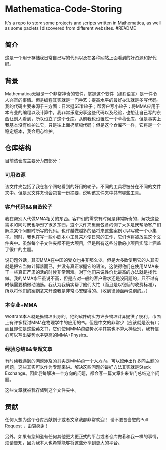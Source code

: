 # Mathematica-Code-Storing
It's a repo to store some projects and scripts written in Mathematica, as well as some paclets I discovered from different websites.
#README

## 简介

这是一个用于存储我日常自己写的代码以及在各种网站上面看到的好资源和好代码。

## 背景

Mathematica无疑是一个非常神奇的软件，掌握这个软件（编程语言）是一件令人兴奋的事情。但是编程其实就是一门手艺；提高水平的最好办法就是多写代码。我的代码主要来源于三方面：日常逛SE看轮子；帮客户写小轮子；将MMA应用于本专业的编程以及计算中。我非常乐意分享这些代码以及经验，也想让自己写的东西让别人看到，所以设立了这个仓库。从前我也设置过一个草稿仓库，但是事实上我基本没有维护过它，只是往上面扔草稿代码；但是这个仓库不一样，它将是一个稳定版本，我会用心维护。

## 仓库结构

目前该仓库主要分为四部分：

### 可用资源

该文件夹包括了我在各个网站看到的好用的轮子。不同的工具将被分在不同的文件夹中。但是父文件夹也会包含一份摘要，说明该文件夹中共有哪些工具。

### 客户代码&&自造轮子

我在帮别人代做MMA相关的东西。客户们的需求有时候是非常新奇的，解决这些需求的同时我也学到了很多东西。这个文件夹里面包含的例子大多是我帮助客户们解决某个问题时所写的代码。也许越做越多的话将来这些案例可以写成一个小集子。同时，我也在写一些小脚本小工具来方便日常的工作，它们也将被放进这个文件夹中。虽然每个子文件夹都不是大项目，但是所有这些分散的小项目实际上涵盖了很广的主题。

说句题外话，其实MMA在中国的受众也并非那么少。但是大多数使用它的人其实就是把它当做计算器而已，并没有真正掌握它的语法，这使得他们在使用MMA来干一些真正严肃的活的时候非常困难。对于他们来说性价比最高的办法就是找代做。我的MMA水平虽说不高，但是应对一般的客户需求还是没问题的，只不过有时候需要稍微动脑筋。我认为我确实帮了他们大忙（而且是以很低的收费标准），所以将他们的案例拿来开源我是非常心安理得的。（收到律师函再说别的。。）

### 本专业+MMA

Wolfram本人就是搞物理出身的。他的软件确实为许多物理计算提供了便利。市面上有许多探讨MMA在物理学中的应用的书。但是中文的非常少（应该就是没有）；而且即使是这些英文书，它们使用MMA的姿势水平其实也不算大神级别，我有信心可以写出姿势水平更高的MMA+Physics。

### 经验总结&&专题文章

有时候我遇到的问题涉及的其实是MMA的一个大方向，可以延伸出许多同主题的问题，这些其实可以作为专题来讲。解决这些问题的最好方法其实就是Stack Exchange。因此我每解决一个方向的问题，都会写一篇文章出来专门总结这个问题。

这些文章就被我存储到这个文件夹中。

## 贡献

任何人想为这个仓库贡献例子或者文章我都非常欢迎！  请不要吝啬您的Pull Request ，由衷感谢！

另外，如果有您知道有任何其他更大更正式的平台或者仓库做着和我一样的事情，烦请告知，因为我本人也希望能够将这些分享到更大的平台。





